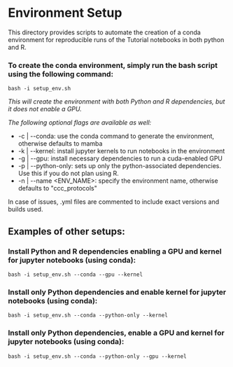 # Environment Setup

This directory provides scripts to automate the creation of a conda environment for reproducible runs of the Tutorial notebooks in both python and R. 

### To create the conda environment, simply run the bash script using the following command:
```
bash -i setup_env.sh
```
*This will create the environment with both Python and R dependencies, but it does not enable a GPU.*

*The following optional flags are available as well:*
* -c | --conda: use the conda command to generate the environment, otherwise defaults to mamba
* -k | --kernel: install jupyter kernels to run notebooks in the environment
* -g | --gpu: install necessary dependencies to run a cuda-enabled GPU
* -p | --python-only: sets up only the python-associated dependencies. Use this if you do not plan using R. 
* -n | --name <ENV_NAME>: specify the environment name, otherwise defaults to "ccc_protocols"

In case of issues, .yml files are commented to include exact versions and builds used.

## Examples of other setups:
### Install Python and R dependencies enabling a GPU and kernel for jupyter notebooks (using conda):
```
bash -i setup_env.sh --conda --gpu --kernel
```

### Install only Python dependencies and enable kernel for jupyter notebooks (using conda):
```
bash -i setup_env.sh --conda --python-only --kernel
```

### Install only Python dependencies, enable a GPU  and kernel for jupyter notebooks (using conda):
```
bash -i setup_env.sh --conda --python-only --gpu --kernel
```